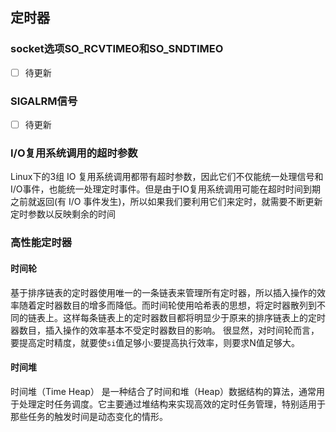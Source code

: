 ## 定时器

### socket选项SO_RCVTIMEO和SO_SNDTIMEO
- [ ] 待更新

### SIGALRM信号
- [ ] 待更新

### I/O复用系统调用的超时参数
Linux下的3组 IO 复用系统调用都带有超时参数，因此它们不仅能统一处理信号和 I/O事件，也能统一处理定时事件。但是由于IO复用系统调用可能在超时时间到期之前就返回(有 I/O 事件发生)，所以如果我们要利用它们来定时，就需要不断更新定时参数以反映剩余的时间

### 高性能定时器
#### 时间轮
基于排序链表的定时器使用唯一的一条链表来管理所有定时器，所以插入操作的效率随着定时器数目的增多而降低。而时间轮使用哈希表的思想，将定时器散列到不同的链表上。这样每条链表上的定时器数目都将明显少于原来的排序链表上的定时器数目，插入操作的效率基本不受定时器数目的影响。
很显然，对时间轮而言，要提高定时精度，就要使`si`值足够小:要提高执行效率，则要求N值足够大。

#### 时间堆
时间堆（Time Heap） 是一种结合了时间和堆（Heap）数据结构的算法，通常用于处理定时任务调度。它主要通过堆结构来实现高效的定时任务管理，特别适用于那些任务的触发时间是动态变化的情形。